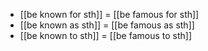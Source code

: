 - [[be known for sth]] = [[be famous for sth]]
- [[be known as sth]] = [[be famous as sth]]
- [[be known to sth]] = [[be famous to sth]]